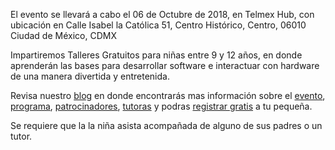 El evento se llevará a cabo el 06 de Octubre de 2018, en Telmex Hub, con ubicación en  Calle Isabel la Católica 51, Centro Histórico, Centro, 06010 Ciudad de México, CDMX

Impartiremos Talleres Gratuitos para niñas entre 9 y 12 años, en donde aprenderán las bases para desarrollar software e interactuar con hardware de una manera divertida y entretenida.

Revisa nuestro [blog](https://girltechfestmx.github.io/blog/) en donde encontrarás mas información sobre el [evento](https://girltechfestmx.com/2018/10/06/primera-edicion-de-Girl-Tech-Fest-Mexico.html), [programa](https://girltechfestmx.com/2018/10/06/programa.html), [patrocinadores](https://girltechfestmx.com/2018/09/15/patrocinadores.html), [tutoras](https://girltechfestmx.com/2018/09/10/tutoras.html) y podras [registrar gratis](https://telmexhub.org/evento/5327) a tu pequeña.

Se requiere que la la niña asista acompañada de alguno de sus padres o un tutor. 
